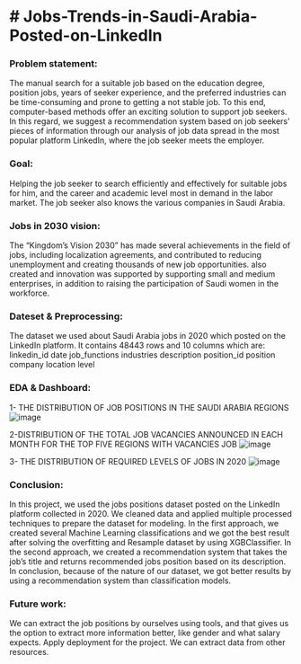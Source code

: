 <h1># Jobs-Trends-in-Saudi-Arabia-Posted-on-LinkedIn</h1>

<h3>Problem statement:</h3>
The manual search for a suitable job based on the education degree, position jobs, years of seeker experience, and the preferred industries can be time-consuming and prone to getting a not stable job. To this end, computer-based methods offer an exciting solution to support job seekers. In this regard, we suggest a recommendation system based on job seekers' pieces of information through our analysis of job data spread in the most popular platform LinkedIn, where the job seeker meets the employer.


<h3>Goal:</h3>
Helping the job seeker to search efficiently and effectively for suitable jobs for him, and the career and academic level most in demand in the labor market. The job seeker also knows the various companies in Saudi Arabia.

<h3>Jobs in 2030 vision:</h3>
The “Kingdom’s Vision 2030” has made several achievements in the field of jobs, including localization agreements, and contributed to reducing unemployment and creating thousands of new job opportunities. also created and innovation was supported by supporting small and medium enterprises, in addition to raising the participation of Saudi women in the workforce.



<h3>Dateset & Preprocessing:</h3>
The dataset we used about Saudi Arabia jobs in 2020 which posted on the LinkedIn platform. It contains 48443 rows and 10 columns which are: 
linkedin_id            
date
 job_functions        
 industries
description
 position_id
 position
 company
 location
 level 

<h3>EDA & Dashboard:</h3>

1- THE DISTRIBUTION OF JOB POSITIONS IN THE SAUDI ARABIA REGIONS
![image](https://user-images.githubusercontent.com/74193850/202890975-a92cd505-7662-4554-a1e0-f816dc3c3fb8.png)

2-DISTRIBUTION OF THE TOTAL JOB VACANCIES ANNOUNCED IN EACH MONTH FOR THE TOP FIVE REGIONS WITH VACANCIES JOB
![image](https://user-images.githubusercontent.com/74193850/202890996-8279f969-faa5-48c4-8b70-3d83e9eb6f6d.png)

3- THE DISTRIBUTION OF REQUIRED LEVELS OF JOBS IN 2020
![image](https://user-images.githubusercontent.com/74193850/202891016-295d8eaa-cf61-48e6-ae4a-5bbfa5a35f37.png)

<h3>Conclusion:</h3>
In this project, we used the jobs positions dataset posted on the LinkedIn platform collected in 2020. We cleaned data and applied multiple processed techniques to prepare the dataset for modeling. 
In the first approach, we created several Machine Learning classifications and we got the best result after solving the overfitting and Resample dataset by using XGBClassifier.
In the second approach, we created a recommendation system that takes the job’s title and returns recommended jobs position based on its description.
In conclusion, because of the nature of our dataset, we got better results by using a recommendation system than classification models.



<h3>Future work:</h3>
We can extract the job positions by ourselves using tools, and that gives us the option to extract more information better, like gender and what salary expects.
Apply deployment for the project.
We can extract data from other resources.



